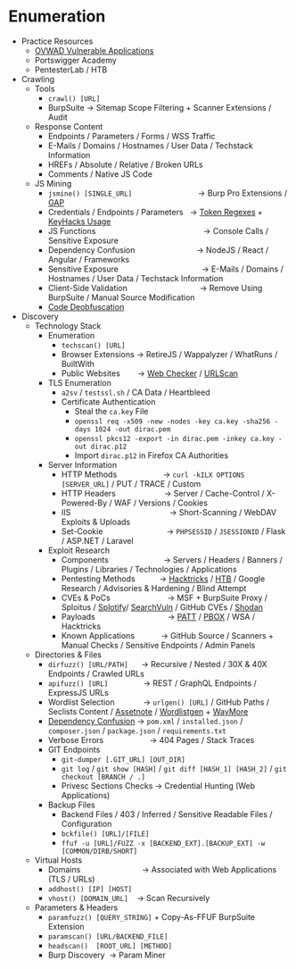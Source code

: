 # Enumeration
*   Practice Resources
    *   [OVWAD Vulnerable Applications](https://owasp.org/www-project-vulnerable-web-applications-directory/)
    *   Portswigger Academy
    *   PentesterLab / HTB
*   Crawling
    *   Tools
        *   `crawl() [URL]`
        *   BurpSuite → Sitemap Scope Filtering + Scanner Extensions / Audit
    *   Response Content
        *   Endpoints / Parameters / Forms / WSS Traffic
        *   E-Mails / Domains / Hostnames / User Data / Techstack Information
        *   HREFs / Absolute / Relative / Broken URLs
        *   Comments / Native JS Code
    *   JS Mining
        *   `jsmine() [SINGLE_URL]`                              → Burp Pro Extensions / [GAP](https://github.com/xnl-h4ck3r/GAP-Burp-Extension) 
        *   Credentials / Endpoints / Parameters   → [Token Regexes](https://github.com/mazen160/secrets-patterns-db) + [KeyHacks Usage](https://github.com/streaak/keyhacks)
        *   JS Functions                                                 → Console Calls / Sensitive Exposure
        *   Dependency Confusion                            → NodeJS / React / Angular / Frameworks
        *   Sensitive Exposure                                      → E-Mails / Domains / Hostnames / User Data / Techstack Information
        *   Client-Side Validation                                 → Remove Using BurpSuite / Manual Source Modification
        *   [Code Deobfuscation](http://deobfuscate.io)
*   Discovery
    *   Technology Stack
        *   Enumeration
            *   `techscan() [URL]`
            *   Browser Extensions → RetireJS / Wappalyzer / WhatRuns / BuiltWith
            *   Public Websites        → [Web Checker](https://web-check.xyz/) / [URLScan](https://urlscan.io/)
        *   TLS Enumeration
            *   `a2sv` / `testssl.sh` / CA Data / Heartbleed
            *   Certificate Authentication
                *   Steal the `ca.key` File
                *   `openssl req -x509 -new -nodes -key ca.key -sha256 -days 1024 -out dirac.pem`
                *   `openssl pkcs12 -export -in dirac.pem -inkey ca.key -out dirac.p12`
                *   Import `dirac.p12` in Firefox CA Authorities
        *   Server Information
            *   HTTP Methods                     → `curl -kILX OPTIONS [SERVER_URL]` / PUT / TRACE / Custom
            *   HTTP Headers                      → Server / Cache-Control / X-Powered-By / WAF / Versions / Cookies
            *   IIS                                             → Short-Scanning / WebDAV Exploits & Uploads
            *   Set-Cookie                             → `PHPSESSID` / `JSESSIONID` / Flask / ASP.NET / Laravel
        *   Exploit Research
            *   Components                         → Servers / Headers / Banners / Plugins / Libraries / Technologies / Applications
            *   Pentesting Methods           → [Hacktricks](https://book.hacktricks.xyz/network-services-pentesting/pentesting-web) / [HTB](https://academy.hackthebox.com/module/details/113) / Google Research / Advisories & Hardening / Blind Attempt
            *   CVEs & PoCs                          → MSF + BurpSuite Proxy / Sploitus / [Splotify](https://sploitify.haxx.it/#)/ [SearchVuln](https://search-vulns.com/) / GitHub CVEs / [Shodan](https://exploits.shodan.io/welcome)
            *   Payloads                                 → [PATT](https://github.com/swisskyrepo/PayloadsAllTheThings) / [PBOX](https://github.com/payloadbox) / WSA / Hacktricks
            *   Known Applications            → GitHub Source / Scanners + Manual Checks / Sensitive Endpoints / Admin Panels
    *   Directories & Files
        *   `dirfuzz() [URL/PATH]`      → Recursive / Nested / 30X & 40X Endpoints / Crawled URLs
        *   `apifuzz() [URL]`                → REST / GraphQL Endpoints / ExpressJS URLs
        *   Wordlist Selection             → `urlgen() [URL]` / GitHub Paths / Seclists Content / [Assetnote](https://wordlists.assetnote.io/) / [Wordlistgen](https://github.com/ameenmaali/wordlistgen) + [WayMore](https://github.com/xnl-h4ck3r/waymore)
        *   [Dependency Confusion](https://github.com/visma-prodsec/confused) → `pom.xml` / `installed.json` / `composer.json` / `package.json` / `requirements.txt`
        *   Verbose Errors                     → 404 Pages / Stack Traces
        *   GIT Endpoints
            *   `git-dumper [.GIT_URL] [OUT_DIR]`
            *   `git log` / `git show [HASH]` / `git diff [HASH_1] [HASH_2]` / `git checkout [BRANCH / .]`
            *   Privesc Sections Checks → Credential Hunting (Web Applications)
        *   Backup Files
            *   Backend Files / 403 / Inferred / Sensitive Readable Files / Configuration
            *   `bckfile() [URL]/[FILE]`
            *   `ffuf -u [URL]/FUZZ -x [BACKEND_EXT].[BACKUP_EXT] -w [COMMON/DIRB/SHORT]`
    *   Virtual Hosts
        *   Domains                            → Associated with Web Applications (TLS / URLs)
        *   `addhost() [IP] [HOST]`
        *   `vhost() [DOMAIN_URL]`    → Scan Recursively
    *   Parameters & Headers
        *   `paramfuzz() [QUERY_STRING]` + Copy-As-FFUF BurpSuite Extension
        *   `paramscan() [URL/BACKEND_FILE]`
        *   `headscan()  [ROOT_URL] [METHOD]`
        *   Burp Discovery  → Param Miner